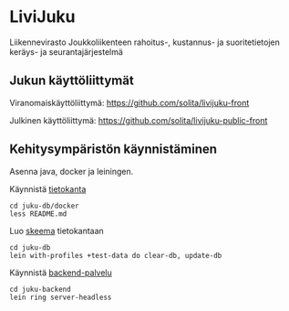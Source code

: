 LiviJuku
========

Liikennevirasto Joukkoliikenteen rahoitus-, kustannus- ja suoritetietojen keräys- ja seurantajärjestelmä

Jukun käyttöliittymät
----------------------

Viranomaiskäyttöliittymä: https://github.com/solita/livijuku-front

Julkinen käyttöliittymä: https://github.com/solita/livijuku-public-front

Kehitysympäristön käynnistäminen
--------------------------------

Asenna java, docker ja leiningen.

Käynnistä [tietokanta](/juku-db/docker)

    cd juku-db/docker
    less README.md

Luo [skeema](/juku-db) tietokantaan

    cd juku-db
	lein with-profiles +test-data do clear-db, update-db

Käynnistä [backend-palvelu](/juku-backend)

    cd juku-backend
    lein ring server-headless



